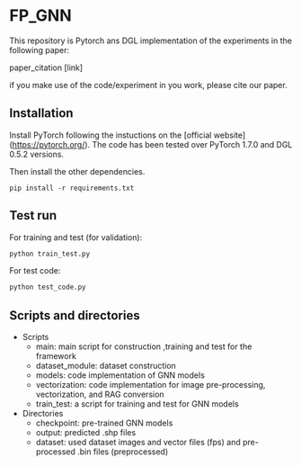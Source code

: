 # FP_GNN
This repository is Pytorch ans DGL implementation of the experiments in the following paper:

paper_citation [link]



if you make use of the code/experiment in you work, please cite our paper.



## Installation

Install PyTorch following the instuctions on the [official website] (https://pytorch.org/). The code has been tested over PyTorch 1.7.0 and DGL 0.5.2 versions.

Then install the other dependencies.

```
pip install -r requirements.txt
```



## Test run

For training and test (for validation):

```python
python train_test.py
```

For test code:

```python
python test_code.py
```



## Scripts and directories

* Scripts
  * main: main script for construction ,training and test for the framework
  * dataset_module: dataset construction
  * models: code implementation of GNN models
  * vectorization: code implementation for image pre-processing, vectorization, and RAG conversion
  * train_test: a script for training and test for GNN models
* Directories
  * checkpoint: pre-trained GNN models
  * output: predicted .shp files
  * dataset: used dataset images and vector files (fps) and pre-processed .bin files (preprocessed) 

